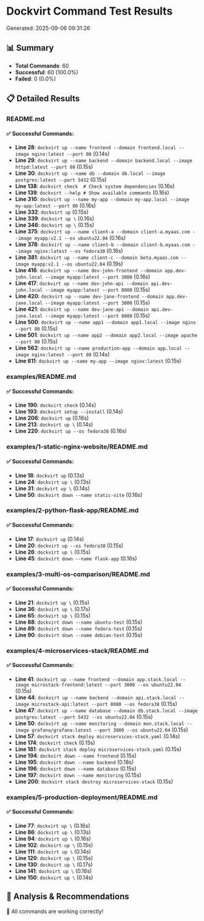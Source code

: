 # Dockvirt Command Test Results

Generated: 2025-09-06 09:31:26

## 📊 Summary

- **Total Commands**: 60
- **Successful**: 60 (100.0%)
- **Failed**: 0 (0.0%)

## 📋 Detailed Results

### README.md

#### ✅ Successful Commands:
- **Line 28**: `dockvirt up --name frontend --domain frontend.local --image nginx:latest --port 80` (0.14s)
- **Line 29**: `dockvirt up --name backend --domain backend.local --image httpd:latest --port 80` (0.15s)
- **Line 30**: `dockvirt up --name db --domain db.local --image postgres:latest --port 5432` (0.15s)
- **Line 138**: `dockvirt check  # Check system dependencies` (0.16s)
- **Line 139**: `dockvirt --help # Show available commands` (0.16s)
- **Line 310**: `dockvirt up --name my-app --domain my-app.local --image my-app:latest --port 80` (0.16s)
- **Line 332**: `dockvirt up` (0.15s)
- **Line 339**: `dockvirt up \` (0.16s)
- **Line 346**: `dockvirt up \` (0.15s)
- **Line 375**: `dockvirt up --name client-a --domain client-a.myaas.com --image myapp:v2.1 --os ubuntu22.04` (0.16s)
- **Line 378**: `dockvirt up --name client-b --domain client-b.myaas.com --image nginx:latest --os fedora38` (0.16s)
- **Line 381**: `dockvirt up --name client-c --domain beta.myaas.com --image myapp:v2.1 --os ubuntu22.04` (0.19s)
- **Line 416**: `dockvirt up --name dev-john-frontend --domain app.dev-john.local --image myapp:latest --port 3000` (0.16s)
- **Line 417**: `dockvirt up --name dev-john-api --domain api.dev-john.local --image myapp:latest --port 8080` (0.15s)
- **Line 420**: `dockvirt up --name dev-jane-frontend --domain app.dev-jane.local --image myapp:latest --port 3000` (0.15s)
- **Line 421**: `dockvirt up --name dev-jane-api --domain api.dev-jane.local --image myapp:latest --port 8080` (0.15s)
- **Line 500**: `dockvirt up --name app1 --domain app1.local --image nginx --port 80` (0.15s)
- **Line 501**: `dockvirt up --name app2 --domain app2.local --image apache --port 80` (0.15s)
- **Line 562**: `dockvirt up --name production-app --domain app.local --image nginx:latest --port 80` (0.14s)
- **Line 611**: `dockvirt up --name my-app --image nginx:latest` (0.15s)

### examples/README.md

#### ✅ Successful Commands:
- **Line 190**: `dockvirt check` (0.14s)
- **Line 193**: `dockvirt setup --install` (0.14s)
- **Line 206**: `dockvirt up` (0.16s)
- **Line 213**: `dockvirt up \` (0.14s)
- **Line 220**: `dockvirt up --os fedora38` (0.16s)

### examples/1-static-nginx-website/README.md

#### ✅ Successful Commands:
- **Line 18**: `dockvirt up` (0.13s)
- **Line 24**: `dockvirt up \` (0.13s)
- **Line 31**: `dockvirt up \` (0.14s)
- **Line 50**: `dockvirt down --name static-site` (0.16s)

### examples/2-python-flask-app/README.md

#### ✅ Successful Commands:
- **Line 17**: `dockvirt up` (0.14s)
- **Line 20**: `dockvirt up --os fedora38` (0.15s)
- **Line 26**: `dockvirt up \` (0.15s)
- **Line 45**: `dockvirt down --name flask-app` (0.16s)

### examples/3-multi-os-comparison/README.md

#### ✅ Successful Commands:
- **Line 21**: `dockvirt up \` (0.15s)
- **Line 36**: `dockvirt up \` (0.17s)
- **Line 65**: `dockvirt up \` (0.15s)
- **Line 88**: `dockvirt down --name ubuntu-test` (0.15s)
- **Line 89**: `dockvirt down --name fedora-test` (0.15s)
- **Line 90**: `dockvirt down --name debian-test` (0.15s)

### examples/4-microservices-stack/README.md

#### ✅ Successful Commands:
- **Line 41**: `dockvirt up --name frontend --domain app.stack.local --image microstack-frontend:latest --port 3000 --os ubuntu22.04` (0.15s)
- **Line 44**: `dockvirt up --name backend --domain api.stack.local --image microstack-api:latest --port 8080 --os fedora38` (0.15s)
- **Line 47**: `dockvirt up --name database --domain db.stack.local --image postgres:latest --port 5432 --os ubuntu22.04` (0.15s)
- **Line 50**: `dockvirt up --name monitoring --domain mon.stack.local --image grafana/grafana:latest --port 3000 --os ubuntu22.04` (0.15s)
- **Line 57**: `dockvirt stack deploy microservices-stack.yaml` (0.14s)
- **Line 174**: `dockvirt check` (0.15s)
- **Line 181**: `dockvirt stack deploy microservices-stack.yaml` (0.15s)
- **Line 194**: `dockvirt down --name frontend` (0.15s)
- **Line 195**: `dockvirt down --name backend` (0.18s)
- **Line 196**: `dockvirt down --name database` (0.15s)
- **Line 197**: `dockvirt down --name monitoring` (0.15s)
- **Line 200**: `dockvirt stack destroy microservices-stack` (0.15s)

### examples/5-production-deployment/README.md

#### ✅ Successful Commands:
- **Line 77**: `dockvirt up \` (0.16s)
- **Line 86**: `dockvirt up \` (0.13s)
- **Line 94**: `dockvirt up \` (0.16s)
- **Line 102**: `dockvirt up \` (0.15s)
- **Line 111**: `dockvirt up \` (0.14s)
- **Line 120**: `dockvirt up \` (0.15s)
- **Line 130**: `dockvirt up \` (0.17s)
- **Line 141**: `dockvirt up \` (0.16s)
- **Line 150**: `dockvirt up \` (0.14s)

## 🔧 Analysis & Recommendations

🎉 All commands are working correctly!